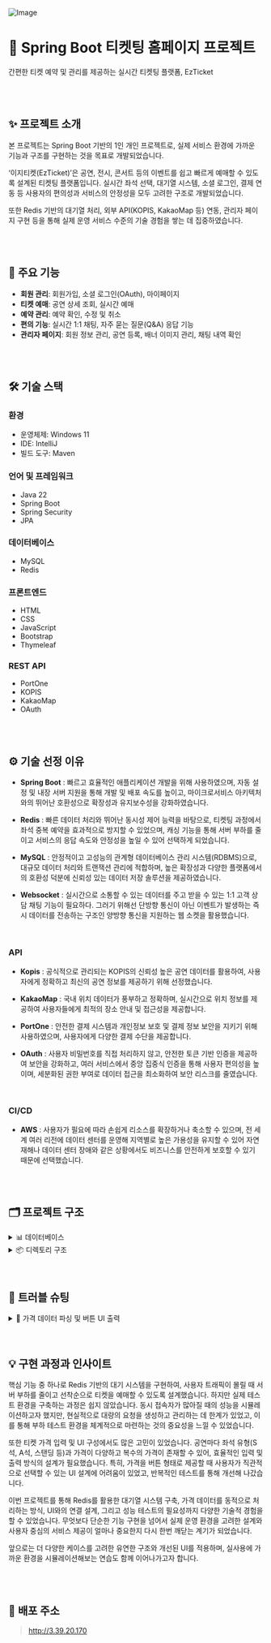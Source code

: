 ![Image](https://github.com/user-attachments/assets/1a793bb5-fd25-4828-9a1f-58605a3f79c9)

# 🎫 **Spring Boot 티켓팅 홈페이지 프로젝트**

간편한 티켓 예약 및 관리를 제공하는 실시간 티켓팅 플랫폼, EzTicket


<br>
<br>

## ✨ 프로젝트 소개

본 프로젝트는 Spring Boot 기반의 1인 개인 프로젝트로,
실제 서비스 환경에 가까운 기능과 구조를 구현하는 것을 목표로 개발되었습니다.

‘이지티켓(EzTicket)’은 공연, 전시, 콘서트 등의 이벤트를 쉽고 빠르게 예매할 수 있도록 설계된 티켓팅 플랫폼입니다.
실시간 좌석 선택, 대기열 시스템, 소셜 로그인, 결제 연동 등
사용자의 편의성과 서비스의 안정성을 모두 고려한 구조로 개발되었습니다.

또한 Redis 기반의 대기열 처리, 외부 API(KOPIS, KakaoMap 등) 연동,
관리자 페이지 구현 등을 통해 실제 운영 서비스 수준의 기술 경험을 쌓는 데 집중하였습니다.



<br>
<br>

## 🚀 주요 기능

- **회원 관리**: 회원가입, 소셜 로그인(OAuth), 마이페이지
- **티켓 예매**: 공연 상세 조회, 실시간 예매
- **예약 관리**: 예약 확인, 수정 및 취소
- **편의 기능**: 실시간 1:1 채팅, 자주 묻는 질문(Q&A) 응답 기능
- **관리자 페이지**: 회원 정보 관리, 공연 등록, 배너 이미지 관리, 채팅 내역 확인

<br>
<br>

## 🛠 기술 스택

### 환경
- 운영체제: Windows 11
- IDE: IntelliJ
- 빌드 도구: Maven

### 언어 및 프레임워크
- Java 22
- Spring Boot
- Spring Security
- JPA

### 데이터베이스
- MySQL
- Redis

### 프론트엔드
- HTML
- CSS
- JavaScript
- Bootstrap
- Thymeleaf

### REST API
- PortOne
- KOPIS
- KakaoMap
- OAuth

<br>
<br>

## ⚙️ 기술 선정 이유
- **Spring Boot** : 빠르고 효율적인 애플리케이션 개발을 위해 사용하였으며, 자동 설정 및 내장 서버 지원을 통해 개발 및 배포 속도를 높이고, 마이크로서비스 아키텍처와의 뛰어난 호환성으로 확장성과 유지보수성을 강화하였습니다.

- **Redis** : 빠른 데이터 처리와 뛰어난 동시성 제어 능력을 바탕으로, 티켓팅 과정에서 좌석 중복 예약을 효과적으로 방지할 수 있었으며, 캐싱 기능을 통해 서버 부하를 줄이고 서비스의 응답 속도와 안정성을 높일 수 있어 선택하게 되었습니다. 

- **MySQL** : 안정적이고 고성능의 관계형 데이터베이스 관리 시스템(RDBMS)으로, 대규모 데이터 처리와 트랜잭션 관리에 적합하며, 높은 확장성과 다양한 플랫폼에서의 호환성 덕분에 신뢰성 있는 데이터 저장 솔루션을 제공하였습니다.

- **Websocket** : 실시간으로 소통할 수 있는 데이터를 주고 받을 수 있는 1:1 고객 상담 채팅 기능이 필요하다. 그러기 위해선 단방향 통신이 아닌 이벤트가 발생하는 즉시 데이터를 전송하는 구조인 양방향 통신을 지원하는 웹 소켓을 활용했습니다.
<br>

### API
- **Kopis** : 공식적으로 관리되는 KOPIS의 신뢰성 높은 공연 데이터를 활용하여, 사용자에게 정확하고 최신의 공연 정보를 제공하기 위해 선정했습니다.

- **KakaoMap** : 국내 위치 데이터가 풍부하고 정확하며, 실시간으로 위치 정보를 제공하여 사용자들에게 최적의 장소 안내 및 접근성을 제공합니다.

- **PortOne** : 안전한 결제 시스템과 개인정보 보호 및 결제 정보 보안을 지키기 위해 사용하였으며, 사용자에게 다양한 결제 수단을 제공합니다.

- **OAuth** : 사용자 비밀번호를 직접 처리하지 않고, 안전한 토큰 기반 인증을 제공하여 보안을 강화하고, 여러 서비스에서 중앙 집중식 인증을 통해 사용자 편의성을 높이며, 세분화된 권한 부여로 데이터 접근을 최소화하여 보안 리스크를 줄였습니다.
<br>

### CI/CD
- **AWS** : 사용자가 필요에 따라 손쉽게 리소스를 확장하거나 축소할 수 있으며, 전 세계 여러 리전에 데이터 센터를 운영해 지역별로 높은 가용성을 유지할 수 있어 자연 재해나 데이터 센터 장애와 같은 상황에서도 비즈니스를 안전하게 보호할 수 있기 때문에 선택했습니다.

<br>
<br>

## 🗂 프로젝트 구조

<details><summary>📊 데이터베이스
</summary>

![Image](https://github.com/user-attachments/assets/f526250d-9119-4d98-af80-27c73f41b403)
## 


</details>


<details><summary>📦 디렉토리 구조
</summary>

    
```
📂TicketProject
└── 📂Ticket
    ├── 📂src
    │   ├── 📂main
    │   │   ├── 📂java
    │   │   │   └── 📂com.ticket
    │   │   │       ├── TicketApplication.java
    │   │   │       ├── 📂config
    │   │   │       │   ├── AuditConfig.java
    │   │   │       │   ├── AuditorAwareImpl.java
    │   │   │       │   ├── CorsConfig.java
    │   │   │       │   ├── CustomAuthenticationEntryPoint.java
    │   │   │       │   ├── CustomOAuth2UserService.java
    │   │   │       │   ├── MailConfig.java
    │   │   │       │   ├── OAuthAttributes.java
    │   │   │       │   ├── RedisConfig.java
    │   │   │       │   ├── SecurityConfig.java
    │   │   │       │   ├── SecurityUtil.java
    │   │   │       │   ├── WebClientConfig.java
    │   │   │       │   ├── WebMvcConfig.java
    │   │   │       │   └── WebSocketConfig.java
    │   │   │       ├── 📂constant
    │   │   │       │   ├── Genre.java
    │   │   │       │   └── Role.java
    │   │   │       ├── 📂controller
    │   │   │       │   ├── AdminController.java
    │   │   │       │   ├── ChatbotController.java
    │   │   │       │   ├── ChatController.java
    │   │   │       │   ├── ItemController.java
    │   │   │       │   ├── KopisController.java
    │   │   │       │   ├── MainController.java
    │   │   │       │   ├── MemberController.java
    │   │   │       │   ├── PaymentController.java
    │   │   │       │   └── TicketingController.java
    │   │   │       ├── 📂dto
    │   │   │       │   ├── BannerImgDto.java
    │   │   │       │   ├── BannerFormDto.java
    │   │   │       │   ├── ChatNotification.java
    │   │   │       │   ├── ChatRoomDto.java
    │   │   │       │   ├── ItemCrawlDto.java
    │   │   │       │   ├── ItemCrawlSearchDto.java
    │   │   │       │   ├── ItemFormDto.java
    │   │   │       │   ├── ItemImgDto.java
    │   │   │       │   ├── ItemSearchDto.java
    │   │   │       │   ├── KopisDto.java
    │   │   │       │   ├── KopisDtoWrapper.java
    │   │   │       │   ├── MemberDto.java
    │   │   │       │   ├── MemberFormDto.java
    │   │   │       │   ├── MemberSearchDto.java
    │   │   │       │   ├── MemberUpdateFormDto.java
    │   │   │       │   ├── PaymentDto.java
    │   │   │       │   └── SessionUser.java
    │   │   │       ├── 📂entity
    │   │   │       │   ├── BannerImg.java
    │   │   │       │   ├── Banners.java
    │   │   │       │   ├── BaseEntity.java
    │   │   │       │   ├── BaseTimeEntity.java
    │   │   │       │   ├── ChatMessage.java
    │   │   │       │   ├── ChatRoom.java
    │   │   │       │   ├── Item.java
    │   │   │       │   ├── ItemCrawl.java
    │   │   │       │   ├── ItemImg.java
    │   │   │       │   ├── Member.java
    │   │   │       │   └── Payment.java
    │   │   │       ├── 📂exception
    │   │   │       │   └── OutOfStockException.java
    │   │   │       ├── 📂repository
    │   │   │       │   ├── BannerImgRepository.java
    │   │   │       │   ├── BannersRepository.java
    │   │   │       │   ├── ChatMessageRepository.java
    │   │   │       │   ├── ChatRoomRepository.java
    │   │   │       │   ├── ItemCrawlRepository.java
    │   │   │       │   ├── ItemCrawlRepositoryCustom.java
    │   │   │       │   ├── ItemCrawlRepositoryImpl.java
    │   │   │       │   ├── ItemImgRepository.java
    │   │   │       │   ├── ItemRepository.java
    │   │   │       │   ├── ItemRepositoryCustom.java
    │   │   │       │   ├── ItemRepositoryImpl.java
    │   │   │       │   ├── MemberRepository.java
    │   │   │       │   ├── MemberRepositoryCustom.java
    │   │   │       │   ├── MemberRepositoryImpl.java
    │   │   │       │   └── PaymentRepository.java
    │   │   │       └── 📂service
    │   │   │           ├── BannerService.java
    │   │   │           ├── ChatbotService.java
    │   │   │           ├── ChatService.java
    │   │   │           ├── FileService.java
    │   │   │           ├── ItemImgService.java
    │   │   │           ├── ItemService.java
    │   │   │           ├── KopisService.java
    │   │   │           ├── MailService.java
    │   │   │           ├── MemberService.java
    │   │   │           ├── PaymentService.java
    │   │   │           └── TicketingService.java
    │   │   └── 📂resources
    │   │       ├── 📂static
    │   │       │   ├── 📂css
    │   │       │   │   └── layout.css
    │   │       │   ├── 📂img
    │   │       │   │   ├── bannersample.jpg
    │   │       │   │   ├── correction_btn.png
    │   │       │   │   ├── delete_btn.png
    │   │       │   │   └── ezticket.png
    │   │       │   ├── google-logo.png
    │   │       │   ├── kakao-logo.png
    │   │       │   └── naver-logo.png
    │   │       ├── 📂templates
    │   │       │   ├── 📂banner
    │   │       │   │   ├── bannerForm.html
    │   │       │   │   └── bannerList.html
    │   │       │   ├── 📂chat
    │   │       │   │   ├── chatbot.html
    │   │       │   │   ├── chating.html
    │   │       │   │   └── chatlist.html
    │   │       │   ├── 📂fragments
    │   │       │   │   ├── footer.html
    │   │       │   │   └── header.html
    │   │       │   ├── 📂item
    │   │       │   │   ├── crawlDetail.html
    │   │       │   │   ├── itemDetail.html
    │   │       │   │   ├── itemForm.html
    │   │       │   │   └── itemList.html
    │   │       │   ├── 📂layouts
    │   │       │   │   └── layout.html
    │   │       │   ├── 📂members
    │   │       │   │   ├── find-email.html
    │   │       │   │   ├── find-password.html
    │   │       │   │   ├── memberForm.html
    │   │       │   │   ├── memberList.html
    │   │       │   │   ├── memberLoginForm.html
    │   │       │   │   ├── memberMyPage.html
    │   │       │   │   └── reset-password.html
    │   │       │   ├── 📂payment
    │   │       │   │   ├── failure.html
    │   │       │   │   ├── orderList.html
    │   │       │   │   └── success.html
    │   │       │   └── main.html
    │   │       ├── application.properties
    │   │       └── application-oauth.properties
    └── pom.xml
```
</details>

<br>
<br>

## 🐞 트러블 슈팅

<details><summary>🎯 가격 데이터 파싱 및 버튼 UI 출력</summary> <br>

##


## 📌 문제 설명
공연 등록 시 "VIP석 110,000원, R석 90,000원"과 같은 문자열 형태의 가격 데이터를 사용자가 직관적으로 선택할 수 있도록 버튼 형태로 출력해야 했습니다.
하지만 이 문자열을 프론트에서 바로 활용하기에는 가공이 어려웠고, 좌석 유형과 가격 정보를 구조화된 형태로 분리할 필요가 있었습니다.

<br>

## 🔍 문제 발생 경과
처음에는 단순히 문자열을 출력하거나 split()으로 처리하려 했지만,

1. 좌석 타입과 가격을 명확히 구분하기 어려움

2. 문자열 파싱 오류 발생 시 프론트 출력 실패

3. 좌석 유형이 추가될 경우 확장성이 떨어지는 문제 발생

이로 인해 파싱 로직은 백엔드에서 처리하고,
프론트에는 가공된 데이터를 전달하는 방식으로 구조를 전환하게 되었습니다.

<br>


## 🔧 해결 방안 및 코드 설명
🔹 Java – 가격 문자열 파싱 함수 작성
문자열을 서버에서 파싱하여 좌석 타입과 가격을 Map<String, String> 형태로 반환

```
public List<Map<String, String>> parsePriceData(String rawPriceData) {
    List<Map<String, String>> priceList = new ArrayList<>();
    if (rawPriceData == null || rawPriceData.isBlank()) {
        return priceList;
    }
    String[] priceEntries = rawPriceData.split(", ");

    for (String entry : priceEntries) {
        String[] parts = entry.split(" ");
        if (parts.length == 2) {
            Map<String, String> priceMap = new HashMap<>();
            priceMap.put("seatType", parts[0]);
            priceMap.put("price", parts[1]);
            priceList.add(priceMap);
        }
    }
    return priceList;
}
```
🔹 Thymeleaf – 버튼 UI 렌더링
```
<div class="price-button-container">
    <div th:each="entry : ${priceOptions}">
        <button class="price-button"
                th:text="${entry['seatType']} + ' ' + ${entry['price']}"
                th:data-price="${entry['price']}"
                onclick="selectPrice(this)">
        </button>
    </div>
</div>
<p><strong>선택한 가격: </strong><span id="selectedPrice">없음</span></p>
```
🔹 JavaScript – 선택된 가격 표시
```
function selectPrice(button) {
    document.querySelectorAll('.price-button').forEach(btn => btn.classList.remove('selected'));

    button.classList.add('selected');

    let priceText = button.getAttribute("data-price").replace(/,/g, "").replace("원", "");
    let price = parseInt(priceText, 10);

    document.getElementById('selectedPrice').innerText = price.toLocaleString() + '원';
}
```
<br>

## ✅ 결론
- 복잡하게 구성된 가격 문자열을 구조화된 데이터로 변환함으로써, 프론트엔드에서의 UI 구현이 훨씬 단순해졌습니다.

- 좌석 유형 추가나 가격 구조 변경에도 유연하게 대응할 수 있어 확장성과 유지보수성이 높아졌습니다.

- 단순한 파싱 문제가 아니라, 백엔드-프론트 간 데이터 전달 설계의 중요성을 경험할 수 있었던 문제였습니다.


##
</details>


<br>
<br>

## 💡 구현 과정과 인사이트
핵심 기능 중 하나로 Redis 기반의 대기 시스템을 구현하여, 사용자 트래픽이 몰릴 때 서버 부하를 줄이고 선착순으로 티켓을 예매할 수 있도록 설계했습니다. 하지만 실제 테스트 환경을 구축하는 과정은 쉽지 않았습니다.
동시 접속자가 많아질 때의 성능을 시뮬레이션하고자 했지만, 현실적으로 대량의 요청을 생성하고 관리하는 데 한계가 있었고, 이를 통해 부하 테스트 환경을 체계적으로 마련하는 것의 중요성을 느낄 수 있었습니다.

또한 티켓 가격 입력 및 UI 구성에서도 많은 고민이 있었습니다. 공연마다 좌석 유형(S석, A석, 스탠딩 등)과 가격이 다양하고 복수의 가격이 존재할 수 있어, 효율적인 입력 및 출력 방식의 설계가 필요했습니다. 특히, 가격을 버튼 형태로 제공할 때 사용자가 직관적으로 선택할 수 있는 UI 설계에 어려움이 있었고, 반복적인 테스트를 통해 개선해 나갔습니다.

이번 프로젝트를 통해 Redis를 활용한 대기열 시스템 구축, 가격 데이터를 동적으로 처리하는 방식, UI와의 연결 설계, 그리고 성능 테스트의 필요성까지 다양한 기술적 경험을 할 수 있었습니다.
무엇보다 단순한 기능 구현을 넘어서 실제 운영 환경을 고려한 설계와 사용자 중심의 서비스 제공이 얼마나 중요한지 다시 한번 깨닫는 계기가 되었습니다.

앞으로는 더 다양한 케이스를 고려한 유연한 구조와 개선된 UI를 적용하며, 실사용에 가까운 환경을 시뮬레이션해보는 연습도 함께 이어나가고자 합니다.

<br>
<br>

## 🔗 배포 주소

> http://3.39.20.170
